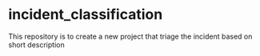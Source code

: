 # incident_classification
This repository is to create a new project that triage the incident based on short description

